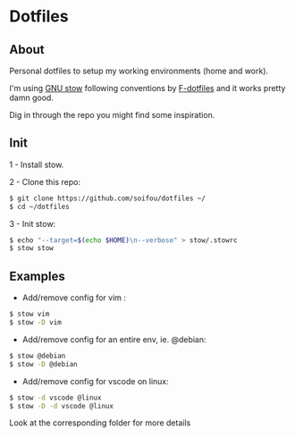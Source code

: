 # Dotfiles

## About

Personal dotfiles to setup my working environments (home and work).

I'm using [GNU stow](https://www.gnu.org/software/stow/) following conventions by [F-dotfiles](https://github.com/Kraymer/F-dotfiles) and it works pretty damn good.

Dig in through the repo you might find some inspiration.


## Init

1 - Install stow.

2 - Clone this repo:

```sh
$ git clone https://github.com/soifou/dotfiles ~/
$ cd ~/dotfiles
```

3 - Init stow:

```sh
$ echo "--target=$(echo $HOME)\n--verbose" > stow/.stowrc
$ stow stow
```

## Examples


- Add/remove config for vim :

```sh
$ stow vim
$ stow -D vim
```

- Add/remove config for an entire env, ie. @debian:

```sh
$ stow @debian
$ stow -D @debian
```

- Add/remove config for vscode on linux:

```sh
$ stow -d vscode @linux
$ stow -D -d vscode @linux
```

Look at the corresponding folder for more details